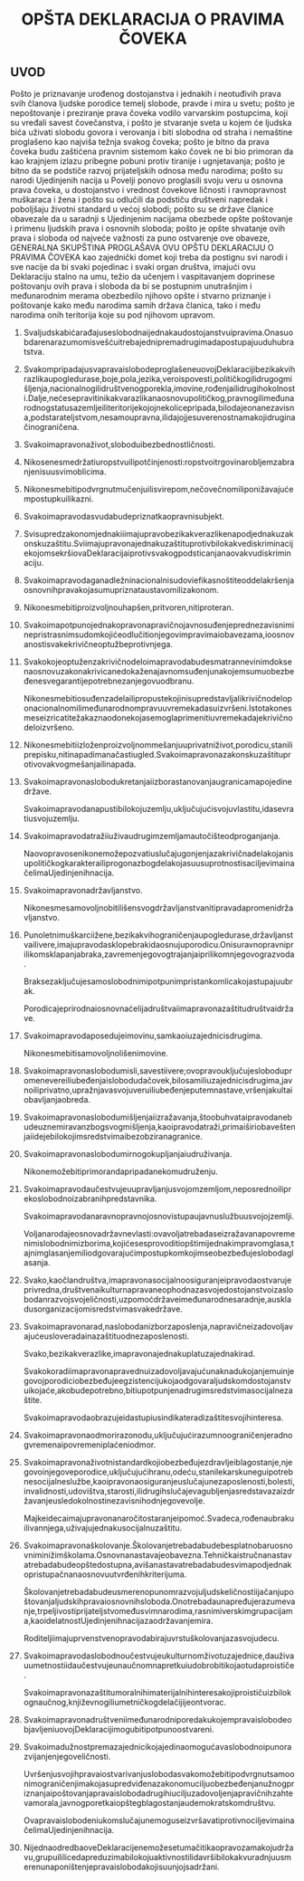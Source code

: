 <h1 align='center'>OPŠTA DEKLARACIJA O PRAVIMA ČOVEKA</h1>
<h2>UVOD</h2>
<p>Pošto je priznavanje urođenog dostojanstva i jednakih i neotuđivih prava svih članova ljudske porodice temelj slobode, pravde i mira u svetu;
pošto je nepoštovanje i preziranje prava čoveka vodilo varvarskim postupcima, koji su vređali savest čovečanstva, i pošto je stvaranje sveta u kojem će ljudska bića uživati slobodu govora i verovanja i biti slobodna od straha i nemaštine proglašeno kao najviša težnja svakog čoveka;
pošto je bitno da prava čoveka budu zaštićena pravnim sistemom kako čovek ne bi bio primoran da kao krajnjem izlazu pribegne pobuni protiv tiranije i ugnjetavanja;
pošto je bitno da se podstiče razvoj prijateljskih odnosa među narodima;
pošto su narodi Ujedinjenih nacija u Povelji ponovo proglasili svoju veru u osnovna prava čoveka, u dostojanstvo i vrednost čovekove ličnosti i ravnopravnost muškaraca i žena i pošto su odlučili da podstiču društveni napredak i poboljšaju životni standard u većoj slobodi;
pošto su se države članice obavezale da u saradnji s Ujedinjenim nacijama obezbede opšte poštovanje i primenu ljudskih prava i osnovnih sloboda;
pošto je opšte shvatanje ovih prava i sloboda od najveće važnosti za puno ostvarenje ove obaveze,
GENERALNA SKUPŠTINA PROGLAŠAVA
OVU OPŠTU DEKLARACIJU O PRAVIMA ČOVEKA kao zajednički domet koji treba da postignu svi narodi i sve nacije da bi svaki pojedinac i svaki organ društva, imajući ovu Deklaraciju stalno na umu, težio da učenjem i vaspitavanjem doprinese poštovanju ovih prava i sloboda da bi se postupnim unutrašnjim i međunarodnim merama obezbedilo njihovo opšte i stvarno priznanje i poštovanje kako među narodima samih država članica, tako i među narodima onih teritorija koje su pod njihovom upravom.</p>
<ol>
  <li>
    <p>Svaljudskabićarađajuseslobodnaijednakaudostojanstvuipravima.Onasuobdarenarazumomisvešćuitrebajednipremadrugimadapostupajuuduhubratstva.</p>
  </li>
  <li>
    <p>SvakompripadajusvapravaislobodeproglašeneuovojDeklaracijibezikakvihrazlikaupogledurase,boje,pola,jezika,veroispovesti,političkogilidrugogmišljenja,nacionalnogilidruštvenogporekla,imovine,rođenjailidrugihokolnosti.Dalje,nećesepravitinikakvarazlikanaosnovupolitičkog,pravnogilimeđunarodnogstatusazemljeiliteritorijekojojnekolicepripada,bilodajeonanezavisna,podstarateljstvom,nesamoupravna,ilidajojjesuverenostnamakojidruginačinograničena.</p>
  </li>
  <li>
    <p>Svakoimapravonaživot,sloboduibezbednostličnosti.</p>
  </li>
  <li>
    <p>Nikosenesmedržatiuropstvuilipotčinjenosti:ropstvoitrgovinarobljemzabranjenisuusvimoblicima.</p>
  </li>
  <li>
    <p>Nikonesmebitipodvrgnutmučenjuilisvirepom,nečovečnomiliponižavajućempostupkuilikazni.</p>
  </li>
  <li>
    <p>Svakoimapravodasvudabudepriznatkaopravnisubjekt.</p>
  </li>
  <li>
    <p>Svisupredzakonomjednakiiimajupravobezikakverazlikenapodjednakuzakonskuzaštitu.SviimajupravonajednakuzaštituprotivbilokakvediskriminacijekojomsekršiovaDeklaracijaiprotivsvakogpodsticanjanaovakvudiskriminaciju.</p>
  </li>
  <li>
    <p>Svakoimapravodaganadležninacionalnisudoviefikasnoštiteoddelakršenjaosnovnihpravakojasumupriznataustavomilizakonom.</p>
  </li>
  <li>
    <p>Nikonesmebitiproizvoljnouhapšen,pritvoren,nitiproteran.</p>
  </li>
  <li>
    <p>Svakoimapotpunojednakopravonapravičnojavnosuđenjeprednezavisniminepristrasnimsudomkojićeodlučitionjegovimpravimaiobavezama,ioosnovanostisvakekrivičneoptužbeprotivnjega.</p>
  </li>
  <li>
    <p>Svakokojeoptuženzakrivičnodeloimapravodabudesmatrannevinimdoksenaosnovuzakonakrivicanedokaženajavnomsuđenjunakojemsumuobezbeđenesvegarantijepotrebnezanjegovuodbranu.</p>
    <p>Nikonesmebitiosuđenzadelailipropustekojinisupredstavljalikrivičnodeloponacionalnomilimeđunarodnompravuuvremekadasuizvršeni.Istotakonesmeseizricatitežakaznaodonekojasemoglaprimenitiuvremekadajekrivičnodeloizvršeno.</p>
  </li>
  <li>
    <p>Nikonesmebitiizloženproizvoljnommešanjuuprivatniživot,porodicu,staniliprepisku,nitinapadimanačastiugled.Svakoimapravonazakonskuzaštituprotivovakvogmešanjailinapada.</p>
  </li>
  <li>
    <p>Svakoimapravonaslobodukretanjaiizborastanovanjaugranicamapojedinedržave.</p>
    <p>Svakoimapravodanapustibilokojuzemlju,uključujućisvojuvlastitu,idasevratiusvojuzemlju.</p>
  </li>
  <li>
    <p>Svakoimapravodatražiiuživaudrugimzemljamautočišteodproganjanja.</p>
    <p>NaovopravosenikonemožepozvatiuslučajugonjenjazakrivičnadelakojanisupolitičkogkarakterailiprogonazbogdelakojasuusuprotnostisaciljevimainačelimaUjedinjenihnacija.</p>
  </li>
  <li>
    <p>Svakoimapravonadržavljanstvo.</p>
    <p>Nikonesmesamovoljnobitilišensvogdržavljanstvanitipravadapromenidržavljanstvo.</p>
  </li>
  <li>
    <p>Punoletnimuškarciižene,bezikakvihograničenjaupogledurase,državljanstvailivere,imajupravodasklopebrakidaosnujuporodicu.Onisuravnopravniprilikomsklapanjabraka,zavremenjegovogtrajanjaiprilikomnjegovograzvoda.</p>
    <p>Braksezaključujesamoslobodnimipotpunimpristankomlicakojastupajuubrak.</p>
    <p>Porodicajeprirodnaiosnovnaćelijadruštvaiimapravonazaštitudruštvaidržave.</p>
  </li>
  <li>
    <p>Svakoimapravodaposedujeimovinu,samkaoiuzajednicisdrugima.</p>
    <p>Nikonesmebitisamovoljnolišenimovine.</p>
  </li>
  <li>
    <p>Svakoimapravonaslobodumisli,savestiivere;ovopravouključujeslobodupromenevereiliubeđenjaislobodudačovek,bilosamiliuzajednicisdrugima,javnoiliprivatno,upražnjavasvojuveruiliubeđenjeputemnastave,vršenjakultaiobavljanjaobreda.</p>
  </li>
  <li>
    <p>Svakoimapravonaslobodumišljenjaiizražavanja,štoobuhvataipravodanebudeuznemiravanzbogsvogmišljenja,kaoipravodatraži,primaiširiobaveštenjaiidejebilokojimsredstvimaibezobziranagranice.</p>
  </li>
  <li>
    <p>Svakoimapravonaslobodumirnogokupljanjaiudruživanja.</p>
    <p>Nikonemožebitiprimorandapripadanekomudruženju.</p>
  </li>
  <li>
    <p>Svakoimapravodaučestvujeuupravljanjusvojomzemljom,neposrednoiliprekoslobodnoizabranihpredstavnika.</p>
    <p>Svakoimapravodanaravnopravnojosnovistupaujavnuslužbuusvojojzemlji.</p>
    <p>Voljanarodajeosnovadržavnevlasti:ovavoljatrebadaseizražavanapovremenimislobodnimizborima,kojićesesprovoditiopštimijednakimpravomglasa,tajnimglasanjemiliodgovarajućimpostupkomkojimseobezbeđujeslobodaglasanja.</p>
  </li>
  <li>
    <p>Svako,kaočlandruštva,imapravonasocijalnoosiguranjeipravodaostvarujeprivredna,društvenaikulturnapravaneophodnazasvojedostojanstvoizaslobodanrazvojsvojeličnosti,uzpomoćdržaveimeđunarodnesaradnje,auskladusorganizacijomisredstvimasvakedržave.</p>
  </li>
  <li>
    <p>Svakoimapravonarad,naslobodanizborzaposlenja,napravičneizadovoljavajućeusloveradainazaštituodnezaposlenosti.</p>
    <p>Svako,bezikakverazlike,imapravonajednakuplatuzajednakirad.</p>
    <p>Svakokoradiimapravonapravednuizadovoljavajućunaknadukojanjemuinjegovojporodiciobezbeđujeegzistencijukojaodgovaraljudskomdostojanstvuikojaće,akobudepotrebno,bitiupotpunjenadrugimsredstvimasocijalnezaštite.</p>
    <p>Svakoimapravodaobrazujeidastupiusindikateradizaštitesvojihinteresa.</p>
  </li>
  <li>
    <p>Svakoimapravonaodmorirazonodu,uključujućirazumnoograničenjeradnogvremenaipovremeniplaćeniodmor.</p>
  </li>
  <li>
    <p>Svakoimapravonaživotnistandardkojiobezbeđujezdravljeiblagostanje,njegovoinjegoveporodice,uključujućihranu,odeću,stanilekarskuneguipotrebnesocijalneslužbe,kaoipravonaosiguranjeuslučajunezaposlenosti,bolesti,invalidnosti,udovištva,starosti,ilidrugihslučajevagubljenjasredstavazaizdržavanjeusledokolnostinezavisnihodnjegovevolje.</p>
    <p>Majkeidecaimajupravonanaročitostaranjeipomoć.Svadeca,rođenaubrakuilivannjega,uživajujednakusocijalnuzaštitu.</p>
  </li>
  <li>
    <p>Svakoimapravonaškolovanje.Školovanjetrebadabudebesplatnobaruosnovniminižimškolama.Osnovnanastavajeobavezna.Tehničkaistručnanastavatrebadabudeopštedostupna,avišanastavatrebadabudesvimapodjednakopristupačnanaosnovuutvrđenihkriterijuma.</p>
    <p>Školovanjetrebadabudeusmerenopunomrazvojuljudskeličnostiijačanjupoštovanjaljudskihpravaiosnovnihsloboda.Onotrebadaunapređujerazumevanje,trpeljivostiprijateljstvomeđusvimnarodima,rasnimiverskimgrupacijama,kaoidelatnostUjedinjenihnacijazaodržavanjemira.</p>
    <p>Roditeljiimajuprvenstvenopravodabirajuvrstuškolovanjazasvojudecu.</p>
  </li>
  <li>
    <p>Svakoimapravodaslobodnoučestvujeukulturnomživotuzajednice,dauživauumetnostiidaučestvujeunaučnomnapretkuiudobrobitikojaotudaproističe.</p>
    <p>Svakoimapravonazaštitumoralnihimaterijalnihinteresakojiproističuizbilokognaučnog,književnogiliumetničkogdelačijijeontvorac.</p>
  </li>
  <li>
    <p>SvakoimapravonadruštveniimeđunarodniporedakukojempravaislobodeobjavljeniuovojDeklaracijimogubitipotpunoostvareni.</p>
  </li>
  <li>
    <p>Svakoimadužnostpremazajednicikojajedinaomogućavaslobodnoipunorazvijanjenjegoveličnosti.</p>
    <p>Uvršenjusvojihpravaiostvarivanjuslobodasvakomožebitipodvrgnutsamoonimograničenjimakojasupredviđenazakonomuciljuobezbeđenjanužnogpriznanjaipoštovanjapravaislobodadrugihiuciljuzadovoljenjapravičnihzahtevamorala,javnogporetkaiopštegblagostanjaudemokratskomdruštvu.</p>
    <p>OvapravaislobodeniukomslučajunemoguseizvršavatiprotivnociljevimainačelimaUjedinjenihnacija.</p>
  </li>
  <li>
    <p>NijednaodredbaoveDeklaracijenemožesetumačitikaopravozamakojudržavu,grupuililicedapreduzimabilokojuaktivnostilidavršibilokakvuradnjuusmerenunaponištenjepravaislobodakojisuunjojsadržani.</p>
  </li>
</ol>